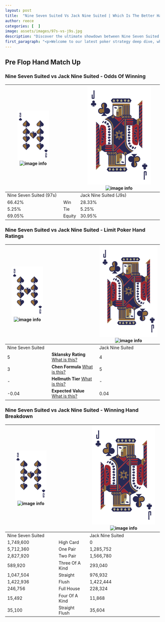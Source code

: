 ```yaml
---
layout: post
title:  "Nine Seven Suited Vs Jack Nine Suited | Which Is The Better Hand In Poker? A Complete Guide"
author: reece
categories: [  ]
image: assets/images/97s-vs-j9s.jpg
description: "Discover the ultimate showdown between Nine Seven Suited and Jack Nine Suited in poker! Uncover the odds, strategies, and scenarios where one hand triumphs over the other. Get ready to up your poker game with this thrilling analysis."
first_paragraph: "<p>Welcome to our latest poker strategy deep dive, where we're pitting two distinct hands against each other in a high-stakes showdown: Nine Seven Suited vs Jack Nine Suited.</p><p>In the dynamic world of poker, every decision counts, and knowing which hand holds the upper hand is key to your success at the table.</p><p>In this article, we'll dissect these two hands, explore the scenarios where one dominates the other, and equip you with the knowledge to make strategic choices that can tip the odds in your favor.</p><p>Get ready to unravel the intriguing dynamics of these poker hands and elevate your game to new heights.</p>"
---
```




[comment]: # (sp0)

## Pre Flop Hand Match Up

<div class="table hand-ratings" markdown="1"> 



### Nine Seven Suited vs Jack Nine Suited - Odds Of Winning


    
| ![image info](assets/images/hand1/9.png) ![image info](assets/images/hand1/7s.png) |  | ![image info](assets/images/hand2/J.png) ![image info](assets/images/hand2/9s.png) |
| -------- | -------- | -------- |
| Nine Seven Suited (97s) |  | Jack Nine Suited (J9s) |
| 66.42% | Win | 28.33% |
| 5.25% | Tie | 5.25% |
| 69.05% | Equity | 30.95% |




[comment]: # (sp1)



### Nine Seven Suited vs Jack Nine Suited - Limit Poker Hand Ratings


    
| ![image info](assets/images/hand1/9.png) ![image info](assets/images/hand1/7s.png) |  | ![image info](assets/images/hand2/J.png) ![image info](assets/images/hand2/9s.png) |
| -------- | -------- | -------- |
| Nine Seven Suited |  | Jack Nine Suited |
| 5 | **Sklansky Rating** [What is this?](/sklansky-rating-explained) | 4 |
| 3 | **Chen Formula** [What is this?](/chen-formula-explained) | 5 |
| - | **Hellmuth Tier** [What is this?](/Hellmuth-tier-explained) | - |
| -0.04 | **Expected Value** [What is this?](/expected-value-explained) | 0.04 |




[comment]: # (sp2)



### Nine Seven Suited vs Jack Nine Suited - Winning Hand Breakdown


    
| ![image info](assets/images/hand1/9.png) ![image info](assets/images/hand1/7s.png) |  | ![image info](assets/images/hand2/J.png) ![image info](assets/images/hand2/9s.png) |
| -------- | -------- | -------- |
| Nine Seven Suited |  | Jack Nine Suited |
| 1,749,600 | High Card | 0 |
| 5,712,360 | One Pair | 1,285,752 |
| 2,827,920 | Two Pair | 1,566,780 |
| 589,920 | Three Of A Kind | 293,040 |
| 1,047,504 | Straight | 976,932 |
| 1,422,936 | Flush | 1,422,444 |
| 246,756 | Full House | 228,324 |
| 15,492 | Four Of A Kind | 11,868 |
| 35,100 | Straight Flush | 35,604 |




[comment]: # (sp3)



</div>

[comment]: # (sp4)



[comment]: # (sp5)

